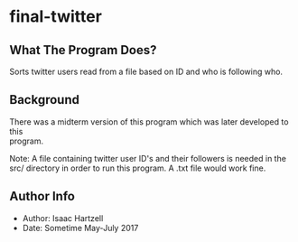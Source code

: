 # final-twitter

## What The Program Does?
Sorts twitter users read from a file based on ID and who is following who.

## Background
There was a midterm version of this program which was later developed to this\
program.

Note: A file containing twitter user ID's and their followers is needed in the src/
directory in order to run this program. A .txt file would work fine.

## Author Info
- Author: Isaac Hartzell
- Date: Sometime May-July 2017
